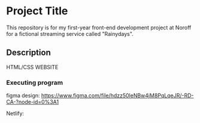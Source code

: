 # Project Title

This repository is for my first-year front-end development project at Noroff for a fictional streaming service called "Rainydays".

## Description

HTML/CSS WEBSITE

### Executing program

figma design: https://www.figma.com/file/hdzz50leNBw4jM8PqLqeJR/-RD-CA-?node-id=0%3A1
 
Netlify:
